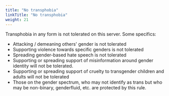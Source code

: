 ```yaml
---
title: "No transphobia"
linkTitle: "No transphobia"
weight: 21
---
```



Transphobia in any form is not tolerated on this server. Some specifics:

-   Attacking / demeaning others' gender is not tolerated
-   Supporting violence towards specific genders is not tolerated
-   Spreading gender-based hate speech is not tolerated
-   Supporting or spreading support of misinformation around gender identity
    will not be tolerated.
-   Supporting or spreading support of cruelty to transgender children and
    adults will not be tolerated
-   Those on the gender spectrum, who may not identify as trans but who may
    be non-binary, genderfluid, etc. are protected by this rule.